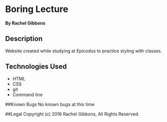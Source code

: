 # Boring Lecture
**By Rachel Gibbons**

## Description
Website created while studying at Epicodus to practice styling with classes.

## Technologies Used
* HTML
* CSS
* git
* Command line

##Known Bugs
No known bugs at this time

##Legal
Copyright (c) 2016 Rachel Gibbons, All Rights Reserved.
